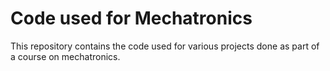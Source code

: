 # Code used for Mechatronics
This repository contains the code used for various projects done as part of a course on mechatronics.
